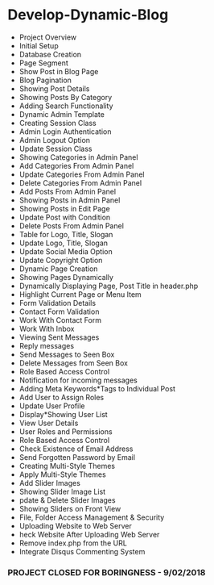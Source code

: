 # Develop-Dynamic-Blog

* Project Overview
* Initial Setup
* Database Creation
* Page Segment
* Show Post in Blog Page
* Blog Pagination
* Showing Post Details
* Showing Posts By Category
* Adding Search Functionality
* Dynamic Admin Template
* Creating Session Class
* Admin Login Authentication
* Admin Logout Option
* Update Session Class
* Showing Categories in Admin Panel
* Add Categories From Admin Panel
* Update Categories From Admin Panel
* Delete Categories From Admin Panel
* Add Posts From Admin Panel
* Showing Posts in Admin Panel
* Showing Posts in Edit Page
* Update Post with Condition
* Delete Posts From Admin Panel
* Table for Logo, Title, Slogan
* Update Logo, Title, Slogan
* Update Social Media Option
* Update Copyright Option
* Dynamic Page Creation
* Showing Pages Dynamically
* Dynamically Displaying Page, Post Title in header.php
* Highlight Current Page or Menu Item
* Form Validation Details
* Contact Form Validation
* Work With Contact Form
* Work With Inbox
* Viewing Sent Messages
* Reply messages
* Send Messages to Seen Box
* Delete Messages from Seen Box
* Role Based Access Control
* Notification for incoming messages
* Adding Meta Keywords\*Tags to Individual Post
* Add User to Assign Roles
* Update User Profile
* Display\*Showing User List
* View User Details
* User Roles and Permissions
* Role Based Access Control
* Check Existence of Email Address
* Send Forgotten Password by Email
* Creating Multi-Style Themes
* Apply Multi-Style Themes
* Add Slider Images
* Showing Slider Image List
* pdate & Delete Slider Images
* Showing Sliders on Front View
* File, Folder Access Management & Security
* Uploading Website to Web Server
* heck Website After Uploading Web Server
* Remove index.php from the URL
* Integrate Disqus Commenting System

### PROJECT CLOSED FOR BORINGNESS - 9/02/2018
